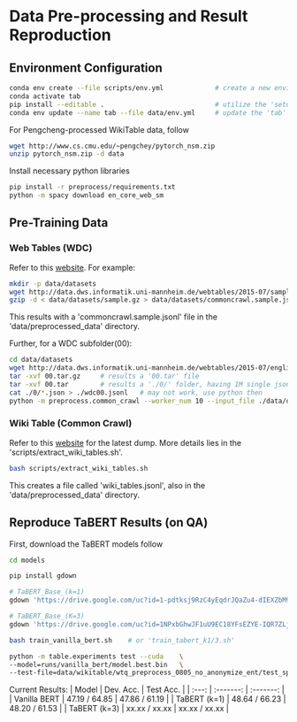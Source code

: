 # Data Pre-processing and Result Reproduction

## Environment Configuration
```bash
conda env create --file scripts/env.yml             # create a new environment called 'tab'
conda activate tab
pip install --editable .                            # utilize the 'setup.py'
conda env update --name tab --file data/env.yml     # update the 'tab' env with nsm libraries
```

For Pengcheng-processed WikiTable data, follow
```bash
wget http://www.cs.cmu.edu/~pengchey/pytorch_nsm.zip
unzip pytorch_nsm.zip -d data
```

Install necessary python libraries
```bash
pip install -r preprocess/requirements.txt
python -m spacy download en_core_web_sm
```


## Pre-Training Data
### Web Tables (WDC)
Refer to this [website](http://data.dws.informatik.uni-mannheim.de/webtables/2015-07/englishCorpus/compressed/). 
For example:
```bash
mkdir -p data/datasets
wget http://data.dws.informatik.uni-mannheim.de/webtables/2015-07/sample.gz -P data/datasets
gzip -d < data/datasets/sample.gz > data/datasets/commoncrawl.sample.jsonl
```
This results with a 'commoncrawl.sample.jsonl' file in the 'data/preprocessed_data' directory.

Further, for a WDC subfolder(00):
```bash
cd data/datasets
wget http://data.dws.informatik.uni-mannheim.de/webtables/2015-07/englishCorpus/compressed/00.tar.gz -P ./
tar -xvf 00.tar.gz     # results a '00.tar' file
tar -xvf 00.tar        # results a './0/' folder, having 1M single json files
cat ./0/*.json > ./wdc00.jsonl   # may not work, use python then
python -m preprocess.common_crawl --worker_num 10 --input_file ./data/datasets/wdc00/0-0.jsonl --output_file ./data/preprocessed_data/wdc00-0.jsonl
```

### Wiki Table (Common Crawl)
Refer to this [website](https://dumps.wikimedia.org/enwiki/) for the latest dump.
More details lies in the 'scripts/extract_wiki_tables.sh'.
```bash
bash scripts/extract_wiki_tables.sh
```
This creates a file called 'wiki_tables.jsonl', also in the 'data/preprocessed_data' directory.


## Reproduce TaBERT Results (on QA)
First, download the TaBERT models follow
```bash
cd models

pip install gdown

# TaBERT_Base_(k=1)
gdown 'https://drive.google.com/uc?id=1-pdtksj9RzC4yEqdrJQaZu4-dIEXZbM9'

# TaBERT_Base_(K=3)
gdown 'https://drive.google.com/uc?id=1NPxbGhwJF1uU9EC18YFsEZYE-IQR7ZLj'
```

```bash
bash train_vanilla_bert.sh    # or 'train_tabert_k1/3.sh'

python -m table.experiments test --cuda    \
--model=runs/vanilla_bert/model.best.bin   \
--test-file=data/wikitable/wtq_preprocess_0805_no_anonymize_ent/test_split.jsonl
```

Current Results:
| Model | Dev. Acc. | Test Acc. |
| :---: | :-------: | :-------: |
| Vanilla BERT | 47.19 / 64.85 | 47.86 / 61.19 |
| TaBERT (k=1) | 48.64 / 66.23 | 48.20 / 61.53 |
| TaBERT (k=3) | xx.xx / xx.xx | xx.xx / xx.xx |
